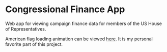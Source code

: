 # Congressional Finance App

Web app for viewing campaign finance data for members of the US House of Representatives.

American flag loading animation can be viewed [here](https://codepen.io/jbrown25/full/MVRyvM/).  It is my personal favorite part of this project.